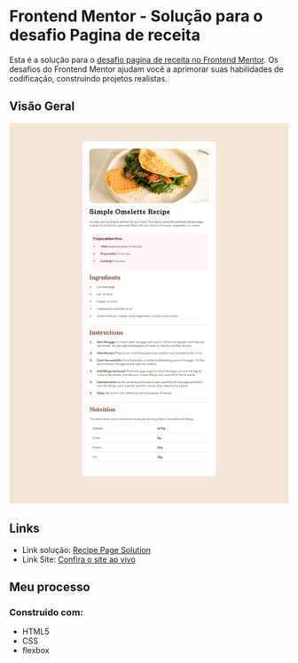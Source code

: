 # Frontend Mentor - Solução para o desafio Pagina de receita

Esta é a solução para o [desafio pagina de receita no Frontend Mentor](https://www.frontendmentor.io/challenges/recipe-page-KiTsR8QQKm). Os desafios do Frontend Mentor ajudam você a aprimorar suas habilidades de codificação, construindo projetos realistas.

## Visão Geral 
![Logo do projeto](images/projeto.png)

## Links 

- Link solução: [Recipe Page Solution](https://www.frontendmentor.io/solutions/soluo-recipe-page-mS1hcSqaFF)
- Link Site: [Confira o site ao vivo](https://alinerhanny.github.io/recipe-page/)

## Meu processo

### Construido com:
- HTML5
- CSS
- flexbox

